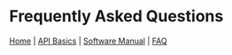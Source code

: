 # Frequently Asked Questions

[Home](../index.md) | [API Basics](api-guide.md) | [Software Manual](software-manual.md) | [FAQ](faq.md)
